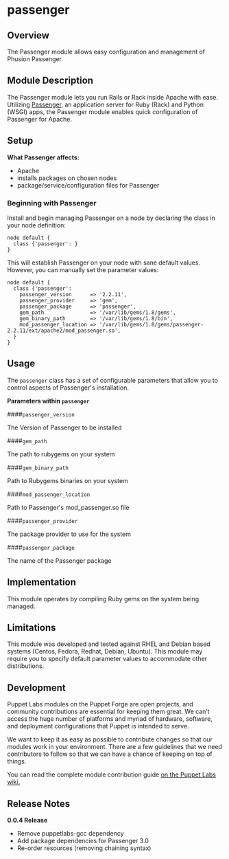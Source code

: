 passenger
=========

Overview
--------

The Passenger module allows easy configuration and management of Phusion Passenger.      

Module Description
-------------------

The Passenger module lets you run Rails or Rack inside Apache with ease. Utilizing [Passenger](http://www.modrails.com), an application server for Ruby (Rack) and Python (WSGI) apps, the Passenger module enables quick configuration of Passenger for Apache. 

Setup
-----

**What Passenger affects:**

* Apache
* installs packages on chosen nodes 
* package/service/configuration files for Passenger
	
### Beginning with Passenger	

Install and begin managing Passenger on a node by declaring the class in your node definition:

    node default {
      class {'passenger': }
    }

This will establish Passenger on your node with sane default values. However, you can manually set the parameter values:

    node default {
      class {'passenger':
        passenger_version      => '2.2.11',
        passenger_provider     => 'gem',
        passenger_package      => 'passenger',
        gem_path               => '/var/lib/gems/1.8/gems',
        gem_binary_path        => '/var/lib/gems/1.8/bin',
        mod_passenger_location => '/var/lib/gems/1.8/gems/passenger-2.2.11/ext/apache2/mod_passenger.so',
      }
    }
 
Usage
------

The `passenger` class has a set of configurable parameters that allow you to control aspects of Passenger's installation. 

**Parameters within `passenger`**

####`passenger_version`

The Version of Passenger to be installed

####`gem_path`

The path to rubygems on your system

####`gem_binary_path`

Path to Rubygems binaries on your system

####`mod_passenger_location`

Path to Passenger's mod_passenger.so file

####`passenger_provider`

The package provider to use for the system

####`passenger_package`

The name of the Passenger package

Implementation
---------------

This module operates by compiling Ruby gems on the system being managed. 

Limitations
------------

This module was developed and tested against RHEL and Debian based systems (Centos, Fedora, Redhat, Debian, Ubuntu). This module may require you to specify default parameter values to accommodate other distributions.

Development
------------

Puppet Labs modules on the Puppet Forge are open projects, and community contributions are essential for keeping them great. We can’t access the huge number of platforms and myriad of hardware, software, and deployment configurations that Puppet is intended to serve.

We want to keep it as easy as possible to contribute changes so that our modules work in your environment. There are a few guidelines that we need contributors to follow so that we can have a chance of keeping on top of things.

You can read the complete module contribution guide [on the Puppet Labs wiki.](http://projects.puppetlabs.com/projects/module-site/wiki/Module_contributing)

Release Notes
--------------

**0.0.4 Release**

* Remove puppetlabs-gcc dependency
* Add package dependencies for Passenger 3.0
* Re-order resources (removing chaining syntax)